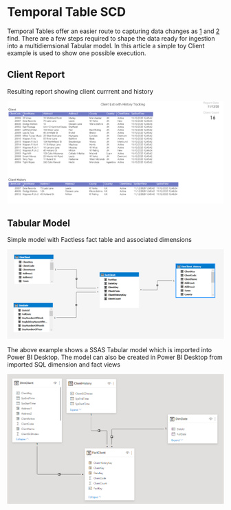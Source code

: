 # Temporal Table SCD

Temporal Tables offer an easier route to capturing data changes as [1](https://www.timmitchell.net/post/2019/04/02/using-temporal-tables-for-slowly-changing-dimensions/) and [2](https://www.sqlservercentral.com/articles/slowly-changing-dimensions-using-t-sql-merge) find. There are a few steps required to shape the data ready for ingestion into a multidiemsional Tabular model. 
In this article a simple toy Client example is used to show one possible execution.

## Client Report
Resulting report showing client currrent and history 

![Power BI Client Report](./images/scdTeprlTabsPbi.PNG)

## Tabular Model
Simple model with Factless fact table and associated dimensions

![Model SSAS](scdTeprlTabsPbiMdlSSAS.PNG)

The above example shows a SSAS Tabular model which is imported into Power BI Desktop. The model can also be created in Power BI Desktop from imported SQL dimension and fact views 

![Model](scdTeprlTabsPbiMdl.PNG)
